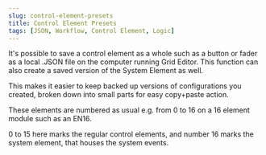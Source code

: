 ```yaml
---
slug: control-element-presets
title: Control Element Presets
tags: [JSON, Workflow, Control Element, Logic]
---
```


It's possible to save a control element as a whole such as a button or fader as a local .JSON file on the computer running Grid Editor. This function can also create a saved version of the System Element as well.

This makes it easier to keep backed up versions of configurations you created, broken down into small parts for easy copy+paste action.

These elements are numbered as usual e.g. from 0 to 16 on a 16 element module such as an EN16.

0 to 15 here marks the regular control elements, and number 16 marks the system element, that houses the system events.
